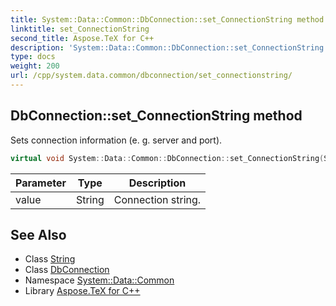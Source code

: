 ```yaml
---
title: System::Data::Common::DbConnection::set_ConnectionString method
linktitle: set_ConnectionString
second_title: Aspose.TeX for C++
description: 'System::Data::Common::DbConnection::set_ConnectionString method. Sets connection information (e. g. server and port) in C++.'
type: docs
weight: 200
url: /cpp/system.data.common/dbconnection/set_connectionstring/
---
```

## DbConnection::set_ConnectionString method


Sets connection information (e. g. server and port).

```cpp
virtual void System::Data::Common::DbConnection::set_ConnectionString(String value) const =0
```


| Parameter | Type | Description |
| --- | --- | --- |
| value | String | Connection string. |

## See Also

* Class [String](../../../system/string/)
* Class [DbConnection](../)
* Namespace [System::Data::Common](../../)
* Library [Aspose.TeX for C++](../../../)
